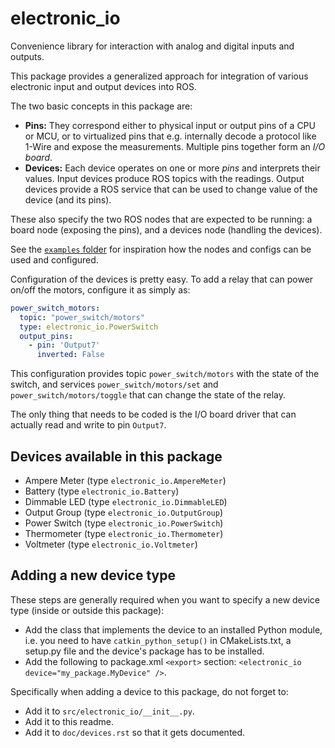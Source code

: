 # electronic_io

Convenience library for interaction with analog and digital inputs and outputs.

This package provides a generalized approach for integration of various electronic input and output devices into ROS.

The two basic concepts in this package are:

- **Pins:** They correspond either to physical input or output pins of a CPU or MCU, or to virtualized pins that e.g.
  internally decode a protocol like 1-Wire and expose the measurements. Multiple pins together form an
  *I/O board*.
- **Devices:** Each device operates on one or more *pins* and interprets their values. Input devices produce ROS topics
  with the readings. Output devices provide a ROS service that can be used to change value of the device (and
  its pins).

These also specify the two ROS nodes that are expected to be running: a board node (exposing the pins), and a devices
node (handling the devices).

See the [`examples` folder](examples) for inspiration how the nodes and configs can be used and configured.

Configuration of the devices is pretty easy. To add a relay that can power on/off the motors, configure it as simply as:

```yaml
power_switch_motors:
  topic: "power_switch/motors"
  type: electronic_io.PowerSwitch
  output_pins:
    - pin: 'Output7'
      inverted: False
```

This configuration provides topic `power_switch/motors` with the state of the switch, and services
`power_switch/motors/set` and `power_switch/motors/toggle` that can change the state of the relay.

The only thing that needs to be coded is the I/O board driver that can actually read and write to pin `Output7`.

## Devices available in this package

- Ampere Meter (type `electronic_io.AmpereMeter`)
- Battery (type `electronic_io.Battery`)
- Dimmable LED (type `electronic_io.DimmableLED`)
- Output Group (type `electronic_io.OutputGroup`)
- Power Switch (type `electronic_io.PowerSwitch`)
- Thermometer (type `electronic_io.Thermometer`)
- Voltmeter (type `electronic_io.Voltmeter`)

## Adding a new device type

These steps are generally required when you want to specify a new device type (inside or outside this package):

- Add the class that implements the device to an installed Python module, i.e. you need to have `catkin_python_setup()`
  in CMakeLists.txt, a setup.py file and the device's package has to be installed.
- Add the following to package.xml `<export>` section: `<electronic_io device="my_package.MyDevice" />`.

Specifically when adding a device to this package, do not forget to:

- Add it to `src/electronic_io/__init__.py`.
- Add it to this readme.
- Add it to `doc/devices.rst` so that it gets documented.